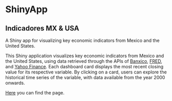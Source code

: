 # ShinyApp
## Indicadores MX & USA

A Shiny app for visualizing key economic indicators from Mexico and the United States.

This Shiny application visualizes key economic indicators from Mexico and the United States, using data retrieved through the APIs of <a href="https://www.banxico.org.mx/SieAPIRest/service/v1/">Banxico</a>, <a href="https://fred.stlouisfed.org/docs/api/fred/">FRED</a>, and <a href="https://www.quantmod.com">Yahoo Finance</a>. Each dashboard card displays the most recent closing value for its respective variable. By clicking on a card, users can explore the historical time series of the variable, with data available from the year 2000 onwards.

<a href="https://gerardorglz.shinyapps.io/indicadores-mx-usa/">Here</a> you can find the page.
